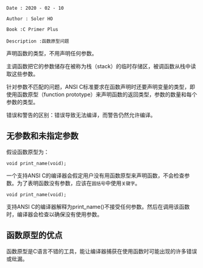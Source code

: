 ```
Date : 2020 - 02 - 10

Author : Soler HO

Book :C Primer Plus
 
Description :函数原型问题
```
声明函数的类型，不用声明任何参数。

主调函数把它的参数储存在被称为栈（stack）的临时存储区，被调函数从栈中读取这些参数。

针对参数不匹配的问题，ANSI C标准要求在函数声明时还要声明变量的类型，即使用函数原型（function prototype）来声明函数的返回类型，参数的数量和每个参数的类型。

错误和警告的区别：错误导致无法编译，而警告仍然允许编译。

## 无参数和未指定参数
假设函数原型为：
```
void print_name(void);
```
一个支持ANSI C的编译器会假定用户没有用函数原型来声明函数，不会检查参数。为了表明函数没有参数，应该在`圆括号`中使用`关键字`。
```
void print_name(void);
```
支持ANSI C的编译器解释为print_name()不接受任何参数。然后在调用该函数时，编译器会检查以确保没有使用参数。



## 函数原型的优点
函数原型是C语言不错的工具，能让编译器捕获在使用函数时可能出现的许多错误或纰漏。



